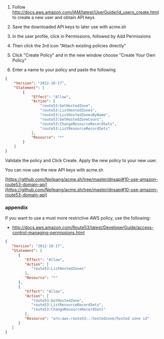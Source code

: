1. Follow http://docs.aws.amazon.com/IAM/latest/UserGuide/id_users_create.html to create a new user and obtain API keys

2. Save the downloaded API keys to later use with acme.sh

3. In the user profile, click in Permissions, followed by Add Permissions
4. Then click the 3rd icon "Attach existing policies directly"
5. Click "Create Policy" and in the new window choose "Create Your Own Policy"
6. Enter a name to your policy and paste the following

```json
{
    "Version": "2012-10-17",
    "Statement": [
        {
            "Effect": "Allow",
            "Action": [
                "route53:GetHostedZone",
                "route53:ListHostedZones",
                "route53:ListHostedZonesByName",
                "route53:GetHostedZoneCount",
                "route53:ChangeResourceRecordSets",
                "route53:ListResourceRecordSets"
            ],
            "Resource": "*"
        }
    ]
}
```

Validate the policy and Click Create.
Apply the new policy to your new user.

You can now use the new API keys with acme.sh

[https://github.com/Neilpang/acme.sh/tree/master/dnsapi#10-use-amazon-route53-domain-api](https://github.com/Neilpang/acme.sh/tree/master/dnsapi#10-use-amazon-route53-domain-api)

### appendix
If you want to use a must more restrictive AWS policy, use the following:
- http://docs.aws.amazon.com/Route53/latest/DeveloperGuide/access-control-managing-permissions.html
```json
{
   "Version": "2012-10-17",
   "Statement": [
      {
         "Effect": "Allow",
         "Action": [
            "route53:ListHostedZones"
         ],
         "Resource": "*"
      },
      {
         "Effect": "Allow",
         "Action": [
            "route53:GetHostedZone",
            "route53:ListResourceRecordSets",
            "route53:ChangeResourceRecordSets"
         ],
         "Resource": "arn:aws:route53:::hostedzone/hosted zone id"
      }
   ]
}
```

